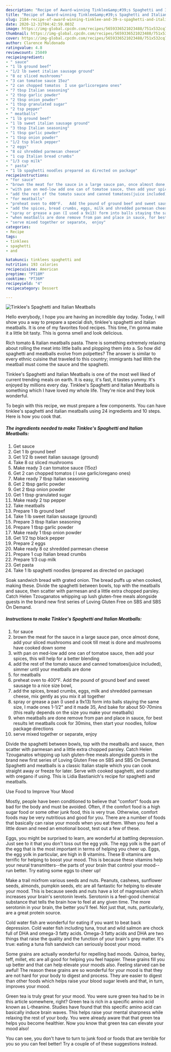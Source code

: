 ```yaml
---
description: "Recipe of Award-winning Tinklee&amp;#39;s Spaghetti and Italian Meatballs"
title: "Recipe of Award-winning Tinklee&amp;#39;s Spaghetti and Italian Meatballs"
slug: 2184-recipe-of-award-winning-tinklee-and-39-s-spaghetti-and-italian-meatballs
date: 2020-12-31T04:42:59.003Z
image: https://img-global.cpcdn.com/recipes/5659336521023488/751x532cq70/tinklees-spaghetti-and-italian-meatballs-recipe-main-photo.jpg
thumbnail: https://img-global.cpcdn.com/recipes/5659336521023488/751x532cq70/tinklees-spaghetti-and-italian-meatballs-recipe-main-photo.jpg
cover: https://img-global.cpcdn.com/recipes/5659336521023488/751x532cq70/tinklees-spaghetti-and-italian-meatballs-recipe-main-photo.jpg
author: Clarence Maldonado
ratingvalue: 4.8
reviewcount: 25849
recipeingredient:
- " sauce"
- "1 lb ground beef"
- "1/2 lb sweet italian sausage ground"
- "8 oz sliced mushrooms"
- "3 can tomatoe sauce 15oz"
- "2 can chopped tomatos  I use garlicoregano ones"
- "7 tbsp Italian seasoning"
- "2 tbsp garlic powder"
- "2 tbsp onion powder"
- "1 tbsp granulated sugar"
- "2 tsp pepper"
- " meatballs"
- "1 lb ground beef"
- "1 lb sweet italian sausage ground"
- "3 tbsp Italian seasoning"
- "1 tbsp garlic powder"
- "1 tbsp onion powder"
- "1/2 tsp black pepper"
- "2 eggs"
- "8 oz shredded parmesan cheese"
- "1 cup Italian bread crumbs"
- "1/3 cup milk"
- " pasta"
- "1 lb spaghetti noodles prepared as directed on package"
recipeinstructions:
- "for sauce"
- "brown the meat for the sauce in a large sauce pan, once almost done, add your sliced mushrooms and cook till meat is done and mushrooms have cooked down some"
- "with pan on med-low add one can of tomatoe sauce, then add your spices, this will help for a better blending"
- "add the rest of the tomato sauce and canned tomatoes(juice included), simmer until your meatballs are done"
- "for meatballs"
- "preheat oven to 400°F.   Add the pound of ground beef and sweet sausage to a nice size bowl,"
- "add the spices, bread crumbs, eggs, milk and shredded parmesan cheese, mix gently as you mix it all together"
- "spray or grease a pan (I used a 9x13) form into balls staying the same size, I made ones 1-1/2&#34; and it made 35, And bake for about 50-70mins (this really depends on the size you make your meatballs)"
- "when meatballs are done remove from pan and place in sauce, for best results let meatballs cook for 30mins, then start your noodles, follow package directions"
- "serve mixed together or separate,  enjoy"
categories:
- Recipe
tags:
- tinklees
- spaghetti
- and

katakunci: tinklees spaghetti and 
nutrition: 193 calories
recipecuisine: American
preptime: "PT18M"
cooktime: "PT36M"
recipeyield: "4"
recipecategory: Dessert

---
```



![Tinklee&#39;s Spaghetti and Italian Meatballs](https://img-global.cpcdn.com/recipes/5659336521023488/751x532cq70/tinklees-spaghetti-and-italian-meatballs-recipe-main-photo.jpg)

Hello everybody, I hope you are having an incredible day today. Today, I will show you a way to prepare a special dish, tinklee&#39;s spaghetti and italian meatballs. It is one of my favorites food recipes. This time, I'm gonna make it a little bit tasty. This is gonna smell and look delicious.

Rich tomato &amp; Italian meatballs pasta. There is something extremely relaxing about rolling the meat into little balls and plopping them into a. So how did spaghetti and meatballs evolve from polpettes? The answer is similar to every ethnic cuisine that traveled to this country; immigrants had With the meatball must come the sauce and the spaghetti.

Tinklee&#39;s Spaghetti and Italian Meatballs is one of the most well liked of current trending meals on earth. It is easy, it's fast, it tastes yummy. It's enjoyed by millions every day. Tinklee&#39;s Spaghetti and Italian Meatballs is something which I have loved my whole life. They're nice and they look wonderful.


To begin with this recipe, we must prepare a few components. You can have tinklee&#39;s spaghetti and italian meatballs using 24 ingredients and 10 steps. Here is how you cook that.

<!--inarticleads1-->

##### The ingredients needed to make Tinklee&#39;s Spaghetti and Italian Meatballs:

1. Get  sauce
1. Get 1 lb ground beef
1. Get 1/2 lb sweet italian sausage (ground)
1. Take 8 oz sliced mushrooms
1. Make ready 3 can tomatoe sauce (15oz)
1. Get 2 can chopped tomatos ( I use garlic/oregano ones)
1. Make ready 7 tbsp Italian seasoning
1. Get 2 tbsp garlic powder
1. Get 2 tbsp onion powder
1. Get 1 tbsp granulated sugar
1. Make ready 2 tsp pepper
1. Take  meatballs
1. Prepare 1 lb ground beef
1. Take 1 lb sweet italian sausage (ground)
1. Prepare 3 tbsp Italian seasoning
1. Prepare 1 tbsp garlic powder
1. Make ready 1 tbsp onion powder
1. Get 1/2 tsp black pepper
1. Prepare 2 eggs
1. Make ready 8 oz shredded parmesan cheese
1. Prepare 1 cup Italian bread crumbs
1. Prepare 1/3 cup milk
1. Get  pasta
1. Take 1 lb spaghetti noodles (prepared as directed on package)


Soak sandwich bread with grated onion. The bread puffs up when cooked, making these. Divide the spaghetti between bowls, top with the meatballs and sauce, then scatter with parmesan and a little extra chopped parsley. Catch Helen Tzouganatos whipping up lush gluten-free meals alongside guests in the brand new first series of Loving Gluten Free on SBS and SBS On Demand. 

<!--inarticleads2-->

##### Instructions to make Tinklee&#39;s Spaghetti and Italian Meatballs:

1. for sauce
1. brown the meat for the sauce in a large sauce pan, once almost done, add your sliced mushrooms and cook till meat is done and mushrooms have cooked down some
1. with pan on med-low add one can of tomatoe sauce, then add your spices, this will help for a better blending
1. add the rest of the tomato sauce and canned tomatoes(juice included), simmer until your meatballs are done
1. for meatballs
1. preheat oven to 400°F.   Add the pound of ground beef and sweet sausage to a nice size bowl,
1. add the spices, bread crumbs, eggs, milk and shredded parmesan cheese, mix gently as you mix it all together
1. spray or grease a pan (I used a 9x13) form into balls staying the same size, I made ones 1-1/2&#34; and it made 35, And bake for about 50-70mins (this really depends on the size you make your meatballs)
1. when meatballs are done remove from pan and place in sauce, for best results let meatballs cook for 30mins, then start your noodles, follow package directions
1. serve mixed together or separate,  enjoy


Divide the spaghetti between bowls, top with the meatballs and sauce, then scatter with parmesan and a little extra chopped parsley. Catch Helen Tzouganatos whipping up lush gluten-free meals alongside guests in the brand new first series of Loving Gluten Free on SBS and SBS On Demand. Spaghetti and meatballs is a classic Italian staple which you can cook straight away or freeze for later. Serve with cooked spaghetti, and scatter with oregano if using. This is Lidia Bastianich&#39;s recipe for spaghetti and meatballs. 

Use Food to Improve Your Mood


Mostly, people have been conditioned to believe that "comfort" foods are bad for the body and must be avoided. Often, if the comfort food is a high sugar food or some other junk food, this is very true. Otherwise, comfort foods may be very nutritious and good for you. There are a number of foods that basically can raise your moods when you eat them. When you feel a little down and need an emotional boost, test out a few of these.

Eggs, you might be surprised to learn, are wonderful at battling depression. Just see to it that you don't toss out the egg yolk. The egg yolk is the part of the egg that is the most important in terms of helping you cheer up. Eggs, the egg yolk in particular, are high in B vitamins. These B vitamins are terrific for helping to boost your mood. This is because these vitamins help your neural transmitters--the parts of your brain that control your mood--run better. Try eating some eggs to cheer up!

Make a trail mixfrom various seeds and nuts. Peanuts, cashews, sunflower seeds, almonds, pumpkin seeds, etc are all fantastic for helping to elevate your mood. This is because seeds and nuts have a lot of magnesium which increases your brain's serotonin levels. Serotonin is a feel-good chemical substance that tells the brain how to feel at any given time. The more serotonin in your brain, the better you'll feel. Not just that, nuts, particularly, are a great protein source.

Cold water fish are wonderful for eating if you want to beat back depression. Cold water fish including tuna, trout and wild salmon are chock full of DHA and omega-3 fatty acids. Omega-3 fatty acids and DHA are two things that raise the quality and the function of your brain's grey matter. It's true: eating a tuna fish sandwich can seriously boost your mood. 

Some grains are actually wonderful for repelling bad moods. Quinoa, barley, teff, millet, etc are all good for helping you feel happier. These grains fill you up better and that can help elevate your moods also. Feeling starved can be awful! The reason these grains are so wonderful for your mood is that they are not hard for your body to digest and process. They are easier to digest than other foods which helps raise your blood sugar levels and that, in turn, improves your mood.

Green tea is truly great for your mood. You were sure green tea had to be in this article somewhere, right? Green tea is rich in a specific amino acid known as L-theanine. Studies have found that this specific amino acid can basically induce brain waves. This helps raise your mental sharpness while relaxing the rest of your body. You were already aware that that green tea helps you become healthier. Now you know that green tea can elevate your mood also!

You can see, you don't have to turn to junk food or foods that are terrible for you so you can feel better! Try  a  couple of  of  these  suggestions  instead.

